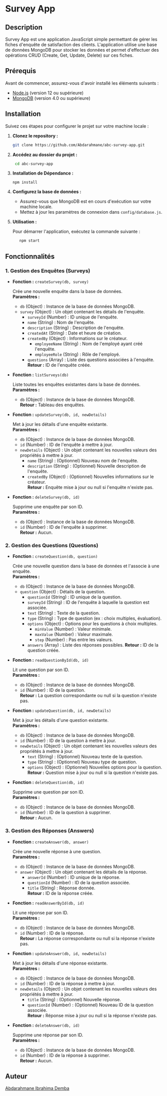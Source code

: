# Survey App

## Description

Survey App est une application JavaScript simple permettant de gérer les fiches d'enquête de satisfaction des clients. L'application utilise une base de données MongoDB pour stocker les données et permet d'effectuer des opérations CRUD (Create, Get, Update, Delete) sur ces fiches.

## Prérequis

Avant de commencer, assurez-vous d'avoir installé les éléments suivants :

- [Node.js](https://nodejs.org/) (version 12 ou supérieure)
- [MongoDB](https://www.mongodb.com/try/download/community) (version 4.0 ou supérieure)

## Installation

Suivez ces étapes pour configurer le projet sur votre machine locale :



1. **Clonez le repository :**

    ```bash
    git clone https://github.com/Abdarahmane/abc-survey-app.git
    ```

2. **Accédez au dossier du projet :**

    ```bash
     cd abc-survey-app
    ```
3. **Installation de Dépendance :**  

       npm install

4. **Configurez la base de données :**

    - Assurez-vous que MongoDB est en cours d'exécution sur votre machine locale.
    - Mettez à jour les paramètres de connexion dans `config/database.js`.

5. **Utilisation :**

    Pour démarrer l'application, exécutez la commande suivante :

    ```bash
       npm start
    ```

## Fonctionnalités

### 1. Gestion des Enquêtes (Surveys)

- **Fonction :** `createSurvey(db, survey)`

  Crée une nouvelle enquête dans la base de données.  
  **Paramètres :**
  - `db` (Object) : Instance de la base de données MongoDB.
  - `survey` (Object) : Un objet contenant les détails de l'enquête.
    - `surveyId` (Number) : ID unique de l'enquête.
    - `name` (String) : Nom de l'enquête.
    - `description` (String) : Description de l'enquête.
    - `createdAt` (String) : Date et heure de création.
    - `createdBy` (Object) : Informations sur le créateur.
      - `employeeName` (String) : Nom de l'employé ayant créé l'enquête.
      - `employeeRole` (String) : Rôle de l'employé.
    - `questions` (Array) : Liste des questions associées à l'enquête.  
  **Retour :** ID de l'enquête créée.

- **Fonction :** `listSurveys(db)`

  Liste toutes les enquêtes existantes dans la base de données.  
  **Paramètres :**
  - `db` (Object) : Instance de la base de données MongoDB.  
  **Retour :** Tableau des enquêtes.

- **Fonction :** `updateSurvey(db, id, newDetails)`

  Met à jour les détails d'une enquête existante.  
  **Paramètres :**
  - `db` (Object) : Instance de la base de données MongoDB.
  - `id` (Number) : ID de l'enquête à mettre à jour.
  - `newDetails` (Object) : Un objet contenant les nouvelles valeurs des propriétés à mettre à jour.
    - `name` (String) : (Optionnel) Nouveau nom de l'enquête.
    - `description` (String) : (Optionnel) Nouvelle description de l'enquête.
    - `createdBy` (Object) : (Optionnel) Nouvelles informations sur le créateur.  
  **Retour :** Enquête mise à jour ou null si l'enquête n'existe pas.

- **Fonction :** `deleteSurvey(db, id)`

  Supprime une enquête par son ID.  
  **Paramètres :**
  - `db` (Object) : Instance de la base de données MongoDB.
  - `id` (Number) : ID de l'enquête à supprimer.  
  **Retour :** Aucun.

### 2. Gestion des Questions (Questions)

- **Fonction :** `createQuestion(db, question)`

  Crée une nouvelle question dans la base de données et l'associe à une enquête.  
  **Paramètres :**
  - `db` (Object) : Instance de la base de données MongoDB.
  - `question` (Object) : Détails de la question.
    - `questionId` (String) : ID unique de la question.
    - `surveyId` (String) : ID de l'enquête à laquelle la question est associée.
    - `text` (String) : Texte de la question.
    - `type` (String) : Type de question (ex : choix multiples, évaluation).
    - `options` (Object) : Options pour les questions à choix multiples.
      - `minValue` (Number) : Valeur minimale.
      - `maxValue` (Number) : Valeur maximale.
      - `step` (Number) : Pas entre les valeurs.
    - `answers` (Array) : Liste des réponses possibles.
  **Retour :** ID de la question créée.

- **Fonction :** `readQuestionById(db, id)`

  Lit une question par son ID.  
  **Paramètres :**
  - `db` (Object) : Instance de la base de données MongoDB.
  - `id` (Number) : ID de la question.  
  **Retour :** La question correspondante ou null si la question n'existe pas.

- **Fonction :** `updateQuestion(db, id, newDetails)`

  Met à jour les détails d'une question existante.  
  **Paramètres :**
  - `db` (Object) : Instance de la base de données MongoDB.
  - `id` (Number) : ID de la question à mettre à jour.
  - `newDetails` (Object) : Un objet contenant les nouvelles valeurs des propriétés à mettre à jour.
    - `text` (String) : (Optionnel) Nouveau texte de la question.
    - `type` (String) : (Optionnel) Nouveau type de question.
    - `options` (Object) : (Optionnel) Nouvelles options pour la question.  
  **Retour :** Question mise à jour ou null si la question n'existe pas.

- **Fonction :** `deleteQuestion(db, id)`

  Supprime une question par son ID.  
  **Paramètres :**
  - `db` (Object) : Instance de la base de données MongoDB.
  - `id` (Number) : ID de la question à supprimer.  
  **Retour :** Aucun.

### 3. Gestion des Réponses (Answers)

- **Fonction :** `createAnswer(db, answer)`

  Crée une nouvelle réponse à une question.  
  **Paramètres :**
  - `db` (Object) : Instance de la base de données MongoDB.
  - `answer` (Object) : Un objet contenant les détails de la réponse.
    - `answerId` (Number) : ID unique de la réponse.
    - `questionId` (Number) : ID de la question associée.
    - `title` (String) : Réponse donnée.  
  **Retour :** ID de la réponse créée.

- **Fonction :** `readAnswerById(db, id)`

  Lit une réponse par son ID.  
  **Paramètres :**
  - `db` (Object) : Instance de la base de données MongoDB.
  - `id` (Number) : ID de la réponse.  
  **Retour :** La réponse correspondante ou null si la réponse n'existe pas.

- **Fonction :** `updateAnswer(db, id, newDetails)`

  Met à jour les détails d'une réponse existante.  
  **Paramètres :**
  - `db` (Object) : Instance de la base de données MongoDB.
  - `id` (Number) : ID de la réponse à mettre à jour.
  - `newDetails` (Object) : Un objet contenant les nouvelles valeurs des propriétés à mettre à jour.
    - `title` (String) : (Optionnel) Nouvelle réponse.
    - `questionId` (Number) : (Optionnel) Nouveau ID de la question associée.  
  **Retour :** Réponse mise à jour ou null si la réponse n'existe pas.

- **Fonction :** `deleteAnswer(db, id)`

  Supprime une réponse par son ID.  
  **Paramètres :**
  - `db` (Object) : Instance de la base de données MongoDB.
  - `id` (Number) : ID de la réponse à supprimer.  
  **Retour :** Aucun.

## Auteur

[Abdarahmane Ibrahima Demba](https://github.com/Abdarahmane)







